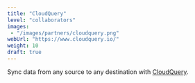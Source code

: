 ```yaml
---
title: "CloudQuery"
level: "collaborators"
images: 
 - "/images/partners/cloudquery.png"
webUrl: "https://www.cloudquery.io/"
weight: 10
draft: true
---
```


Sync data from any source to any destination with [CloudQuery](https://www.cloudquery.io/).
